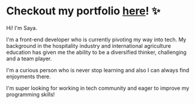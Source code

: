# Checkout my portfolio [here](https://sayafolio.web.app/)! ✨

Hi! I'm Saya.

I'm a front-end developer who is currently pivoting my way into tech. My background in the hospitality industry and international agriculture education has given me the ability to be a diversified thinker, challenging and a team player. 

I'm a curious person who is never stop learning and also I can always find enjoyments there. 

I'm super looking for working in tech community and eager to improve my programming skills!
